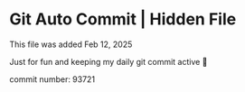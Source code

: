 # Git Auto Commit | Hidden File

This file was added Feb 12, 2025

Just for fun and keeping my daily git commit active 🤪

commit number: 93721
